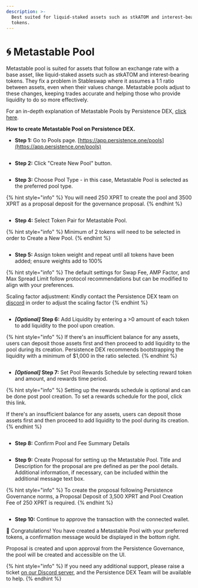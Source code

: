 ```yaml
---
description: >-
  Best suited for liquid-staked assets such as stkATOM and interest-bearing
  tokens.
---
```


# 🌀 Metastable Pool

Metastable pool is suited for assets that follow an exchange rate with a base asset, like liquid-staked assets such as stkATOM and interest-bearing tokens. They fix a problem in Stableswap where it assumes a 1:1 ratio between assets, even when their values change. Metastable pools adjust to these changes, keeping trades accurate and helping those who provide liquidity to do so more effectively.

For an in-depth explanation of Metastable Pools by Persistence DEX, [click here](https://app.gitbook.com/o/RFufum3BHCKnxiBseM8n/s/9LsBCKFqnrfW4Kl6Y0k0/deep-dive/pools/metastable-pools).

**How to create Metastable Pool on Persistence DEX.**

* **Step 1:** Go to Pools page. [https://app.persistence.one/pools](https://app.persistence.one/pools)

<figure><img src="https://docs.dexter.zone/~gitbook/image?url=https%3A%2F%2F2753824657-files.gitbook.io%2F%7E%2Ffiles%2Fv0%2Fb%2Fgitbook-x-prod.appspot.com%2Fo%2Fspaces%252F9LsBCKFqnrfW4Kl6Y0k0%252Fuploads%252FiGuAS27i3I0DN0jZURCS%252Fimage.png%3Falt%3Dmedia%26token%3D7fde86bc-021a-4f63-95d3-0f54889bed25&#x26;width=768&#x26;dpr=4&#x26;quality=100&#x26;sign=8f2cd3b0b73fd59e7929f21a7b4141b152c756aa68ade4cc482ad8da29cc73fb" alt=""><figcaption></figcaption></figure>

* **Step 2:** Click "Create New Pool" button.

<figure><img src="https://docs.dexter.zone/~gitbook/image?url=https%3A%2F%2F2753824657-files.gitbook.io%2F%7E%2Ffiles%2Fv0%2Fb%2Fgitbook-x-prod.appspot.com%2Fo%2Fspaces%252F9LsBCKFqnrfW4Kl6Y0k0%252Fuploads%252FlpaUhLQLy6WySmiXMuzy%252Fimage.png%3Falt%3Dmedia%26token%3D77413c32-de89-46fd-b58c-b4de3013427d&#x26;width=768&#x26;dpr=4&#x26;quality=100&#x26;sign=49174f8b96d567af60dcbf854c3ac1449704b79fa1ac32974d673b2baeafff36" alt=""><figcaption></figcaption></figure>

* **Step 3:** Choose Pool Type - in this case, Metastable Pool is selected as the preferred pool type.

{% hint style="info" %}
You will need 250 XPRT to create the pool and 3500 XPRT as a proposal deposit for the governance proposal.
{% endhint %}

<figure><img src="https://docs.dexter.zone/~gitbook/image?url=https%3A%2F%2F2753824657-files.gitbook.io%2F%7E%2Ffiles%2Fv0%2Fb%2Fgitbook-x-prod.appspot.com%2Fo%2Fspaces%252F9LsBCKFqnrfW4Kl6Y0k0%252Fuploads%252FjrSJCDlcKIPyHAq0i6cm%252Fimage.png%3Falt%3Dmedia%26token%3D25ad86d5-dddd-4fd5-a3ee-c52c9bcdc6b5&#x26;width=768&#x26;dpr=4&#x26;quality=100&#x26;sign=e04948c1f814bbd5db462de35b58126331c980fbcb601641f2d1eb394b8dc0ae" alt=""><figcaption></figcaption></figure>

* **Step 4:** Select Token Pair for Metastable Pool.

{% hint style="info" %}
Minimum of 2 tokens will need to be selected in order to Create a New Pool.
{% endhint %}

<figure><img src="https://docs.dexter.zone/~gitbook/image?url=https%3A%2F%2F2753824657-files.gitbook.io%2F%7E%2Ffiles%2Fv0%2Fb%2Fgitbook-x-prod.appspot.com%2Fo%2Fspaces%252F9LsBCKFqnrfW4Kl6Y0k0%252Fuploads%252FhPi6jEV1bdk9qpefQgj5%252FScreenshot%25202023-12-20%2520at%252011.47.52%25E2%2580%25AFAM.png%3Falt%3Dmedia%26token%3D19b0d10a-fe11-425b-b128-6feb987bc967&#x26;width=768&#x26;dpr=4&#x26;quality=100&#x26;sign=7c1b922497f6d06f85b84230d4dab0983b24abaab98a4c978122db223e11866a" alt=""><figcaption></figcaption></figure>

* **Step 5:** Assign token weight and repeat until all tokens have been added; ensure weights add to 100%

{% hint style="info" %}
The default settings for Swap Fee, AMP Factor, and Max Spread Limit follow protocol recommendations but can be modified to align with your preferences.

Scaling factor adjustment: Kindly contact the Persistence DEX team on [discord](https://discord.persistence.one) in order to adjust the scaling factor
{% endhint %}

<figure><img src="https://docs.dexter.zone/~gitbook/image?url=https%3A%2F%2F2753824657-files.gitbook.io%2F%7E%2Ffiles%2Fv0%2Fb%2Fgitbook-x-prod.appspot.com%2Fo%2Fspaces%252F9LsBCKFqnrfW4Kl6Y0k0%252Fuploads%252FEx8xYg53ZAXuxqTA5yc1%252FScreenshot%25202023-12-20%2520at%252011.54.35%25E2%2580%25AFAM.png%3Falt%3Dmedia%26token%3Dc920047f-cfb8-4f06-84dd-8e80827c600f&#x26;width=768&#x26;dpr=4&#x26;quality=100&#x26;sign=2a4d5e78f3c9c090c92a98750a3cbdf82af2dbb0fedbf935ea40ebb01c52f12a" alt=""><figcaption></figcaption></figure>

* _**\[Optional]**_**&#x20;Step 6:** Add Liquidity by entering a >0 amount of each token to add liquidity to the pool upon creation.

{% hint style="info" %}
If there's an insufficient balance for any assets, users can deposit those assets first and then proceed to add liquidity to the pool during its creation. Persistence DEX recommends bootstrapping the liquidity with a minimum of $1,000 in the ratio selected.
{% endhint %}

<figure><img src="https://docs.dexter.zone/~gitbook/image?url=https%3A%2F%2F2753824657-files.gitbook.io%2F%7E%2Ffiles%2Fv0%2Fb%2Fgitbook-x-prod.appspot.com%2Fo%2Fspaces%252F9LsBCKFqnrfW4Kl6Y0k0%252Fuploads%252FFLbGoK4eo4f5M24lFp6l%252FScreenshot%25202023-12-20%2520at%252011.58.08%25E2%2580%25AFAM.png%3Falt%3Dmedia%26token%3D134d0f63-6469-4b81-804b-f74452bce5d1&#x26;width=768&#x26;dpr=4&#x26;quality=100&#x26;sign=8a8e5275031034ef217e1f111574363f169e3b575dff4eedc141505e75d6fb0c" alt=""><figcaption></figcaption></figure>

* _**\[Optional]**_**&#x20;Step 7:** Set Pool Rewards Schedule by selecting reward token and amount, and rewards time period.

{% hint style="info" %}
Setting up the rewards schedule is optional and can be done post pool creation. To set a rewards schedule for the pool, click this link.

If there's an insufficient balance for any assets, users can deposit those assets first and then proceed to add liquidity to the pool during its creation.
{% endhint %}

<figure><img src="https://docs.dexter.zone/~gitbook/image?url=https%3A%2F%2F2753824657-files.gitbook.io%2F%7E%2Ffiles%2Fv0%2Fb%2Fgitbook-x-prod.appspot.com%2Fo%2Fspaces%252F9LsBCKFqnrfW4Kl6Y0k0%252Fuploads%252Ftx77rzt49Fb1n7QmSWUh%252FScreenshot%25202023-12-20%2520at%252012.03.02%25E2%2580%25AFPM.png%3Falt%3Dmedia%26token%3D4d6e6dfa-bfd1-421b-914b-8d24ec4e496c&#x26;width=768&#x26;dpr=4&#x26;quality=100&#x26;sign=888ee6e1e0a3cffb0bd022b3d6f8fd2e6fd1948157f0b18f0f09ece8688ca981" alt=""><figcaption></figcaption></figure>

* **Step 8:** Confirm Pool and Fee Summary Details

<figure><img src="https://docs.dexter.zone/~gitbook/image?url=https%3A%2F%2F2753824657-files.gitbook.io%2F%7E%2Ffiles%2Fv0%2Fb%2Fgitbook-x-prod.appspot.com%2Fo%2Fspaces%252F9LsBCKFqnrfW4Kl6Y0k0%252Fuploads%252FeFHnQrf4nLE64eOaf3Vq%252FScreenshot%25202023-12-20%2520at%252012.15.12%25E2%2580%25AFPM.png%3Falt%3Dmedia%26token%3D66949068-46e5-4755-b773-0d3193a7cb9a&#x26;width=768&#x26;dpr=4&#x26;quality=100&#x26;sign=19b418f064f5548a1260d99e2f58d3a8ddad4474840b4b1675eac9ecdf140bf9" alt=""><figcaption></figcaption></figure>

* **Step 9:** Create Proposal for setting up the Metastable Pool. Title and Description for the proposal are pre defined as per the pool details. Additional information, if necessary, can be included within the additional message text box.

{% hint style="info" %}
To create the proposal following Persistence Governance norms, a Proposal Deposit of 3,500 XPRT and Pool Creation Fee of 250 XPRT is required.
{% endhint %}

<figure><img src="https://docs.dexter.zone/~gitbook/image?url=https%3A%2F%2F2753824657-files.gitbook.io%2F%7E%2Ffiles%2Fv0%2Fb%2Fgitbook-x-prod.appspot.com%2Fo%2Fspaces%252F9LsBCKFqnrfW4Kl6Y0k0%252Fuploads%252Fedx0KqHLYmgzTyl5T4q5%252FScreenshot%25202023-12-20%2520at%252012.17.15%25E2%2580%25AFPM.png%3Falt%3Dmedia%26token%3Dcf47bdd7-cb64-43f6-aaba-9816231b4db3&#x26;width=768&#x26;dpr=4&#x26;quality=100&#x26;sign=32ffacbff81bf337fad87a3e1888c4e60dfb93b32b81f8de3cffd39bd55ceaa4" alt=""><figcaption></figcaption></figure>

* **Step 10:** Continue to approve the transaction with the connected wallet.

🥳 Congratulations! You have created a Metastable Pool with your preferred tokens, a confirmation message would be displayed in the bottom right.

Proposal is created and upon approval from the Persistence Governance, the pool will be created and accessible on the UI.

{% hint style="info" %}
If you need any additional support, please raise a ticket [on our Discord server](https://discord.persistence.one), and the Persistence DEX Team will be available to help.
{% endhint %}
